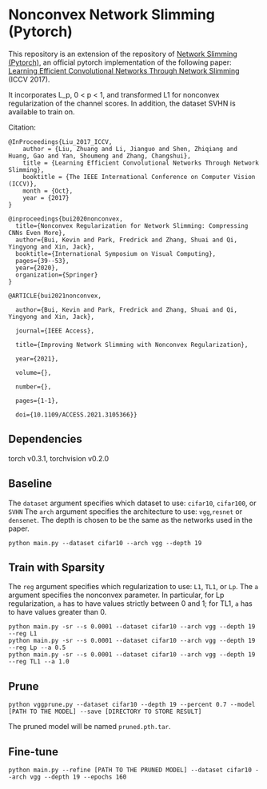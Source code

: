 # Nonconvex Network Slimming (Pytorch)

This repository is an extension of the repository of [Network Slimming (Pytorch)](https://github.com/Eric-mingjie/network-slimming), an official pytorch implementation of the following paper:
[Learning Efficient Convolutional Networks Through Network Slimming](http://openaccess.thecvf.com/content_iccv_2017/html/Liu_Learning_Efficient_Convolutional_ICCV_2017_paper.html) (ICCV 2017).  

It incorporates L_p, 0 < p < 1, and transformed L1 for nonconvex regularization of the channel scores. In addition, the dataset SVHN is available to train on. 

Citation:
```
@InProceedings{Liu_2017_ICCV,
    author = {Liu, Zhuang and Li, Jianguo and Shen, Zhiqiang and Huang, Gao and Yan, Shoumeng and Zhang, Changshui},
    title = {Learning Efficient Convolutional Networks Through Network Slimming},
    booktitle = {The IEEE International Conference on Computer Vision (ICCV)},
    month = {Oct},
    year = {2017}
}

@inproceedings{bui2020nonconvex,
  title={Nonconvex Regularization for Network Slimming: Compressing CNNs Even More},
  author={Bui, Kevin and Park, Fredrick and Zhang, Shuai and Qi, Yingyong and Xin, Jack},
  booktitle={International Symposium on Visual Computing},
  pages={39--53},
  year={2020},
  organization={Springer}
}

@ARTICLE{bui2021nonconvex,

  author={Bui, Kevin and Park, Fredrick and Zhang, Shuai and Qi, Yingyong and Xin, Jack},

  journal={IEEE Access}, 

  title={Improving Network Slimming with Nonconvex Regularization}, 

  year={2021},

  volume={},

  number={},

  pages={1-1},

  doi={10.1109/ACCESS.2021.3105366}}

```


## Dependencies
torch v0.3.1, torchvision v0.2.0

## Baseline 

The `dataset` argument specifies which dataset to use: `cifar10`, `cifar100`, or `SVHN` The `arch` argument specifies the architecture to use: `vgg`,`resnet` or
`densenet`. The depth is chosen to be the same as the networks used in the paper.
```shell
python main.py --dataset cifar10 --arch vgg --depth 19
```

## Train with Sparsity

The `reg` argument specifies which regularization to use: `L1`, `TL1`, or `Lp`. The `a` argument specifies the nonconvex parameter. In particular, for Lp regularization, `a` has to have values strictly between 0 and 1; for TL1, `a` has to have values greater than 0.
```shell
python main.py -sr --s 0.0001 --dataset cifar10 --arch vgg --depth 19 --reg L1
python main.py -sr --s 0.0001 --dataset cifar10 --arch vgg --depth 19 --reg Lp --a 0.5
python main.py -sr --s 0.0001 --dataset cifar10 --arch vgg --depth 19 --reg TL1 --a 1.0
```

## Prune

```shell
python vggprune.py --dataset cifar10 --depth 19 --percent 0.7 --model [PATH TO THE MODEL] --save [DIRECTORY TO STORE RESULT]
```
The pruned model will be named `pruned.pth.tar`.

## Fine-tune

```shell
python main.py --refine [PATH TO THE PRUNED MODEL] --dataset cifar10 --arch vgg --depth 19 --epochs 160
```
